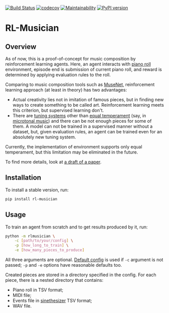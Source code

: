 [![Build Status](https://travis-ci.org/Nikolay-Lysenko/rl-musician.svg?branch=master)](https://travis-ci.org/Nikolay-Lysenko/rl-musician)
[![codecov](https://codecov.io/gh/Nikolay-Lysenko/rl-musician/branch/master/graph/badge.svg)](https://codecov.io/gh/Nikolay-Lysenko/rl-musician)
[![Maintainability](https://api.codeclimate.com/v1/badges/a43618b5f9454d01186c/maintainability)](https://codeclimate.com/github/Nikolay-Lysenko/rl-musician/maintainability)
[![PyPI version](https://badge.fury.io/py/rl-musician.svg)](https://badge.fury.io/py/rl-musician)

# RL-Musician

## Overview

As of now, this is a proof-of-concept for music composition by reinforcement learning agents. Here, an agent interacts with [piano roll](https://en.wikipedia.org/wiki/Piano_roll#In_digital_audio_workstations) environment, episode end is submission of current piano roll, and reward is determined by applying evaluation rules to the roll.

Comparing to music composition tools such as [MuseNet](https://openai.com/blog/musenet/), reinforcement learning approach (at least in theory) has two advantages:
* Actual creativity lies not in imitation of famous pieces, but in finding new ways to create something to be called art. Reinforcement learning meets this criterion, but supervised learning don't.
* There are [tuning systems](https://en.wikipedia.org/wiki/Musical_tuning#Tuning_systems) other than [equal temperament](https://en.wikipedia.org/wiki/Equal_temperament) (say, in [microtonal music](https://en.wikipedia.org/wiki/Microtonal_music)) and there can be not enough pieces for some of them. A model can not be trained in a supervised manner without a dataset, but, given evaluation rules, an agent can be trained even for an absolutely new tuning system.

Currently, the implementation of environment supports only equal temperament, but this limitation may be eliminated in the future.

To find more details, look at [a draft of a paper](https://github.com/Nikolay-Lysenko/rl-musician/blob/master/docs/paper/paper.pdf).

## Installation

To install a stable version, run:
```bash
pip install rl-musician
```

## Usage

To train an agent from scratch and to get results produced by it, run:
```bash
python -m rlmusician \
    -c [path/to/your/config] \
    -p [how_long_to_train] \
    -e [how_many_pieces_to_produce]
```

All three arguments are optional. [Default config](https://github.com/Nikolay-Lysenko/rl-musician/blob/master/rlmusician/configs/default_config.yml) is used if `-c` argument is not passed; `-p` and `-e` options have reasonable defaults too.

Created pieces are stored in a directory specified in the config. For each piece, there is a nested directory that contains:
* Piano roll in TSV format;
* MIDI file;
* Events file in [sinethesizer](https://github.com/Nikolay-Lysenko/sinethesizer) TSV format;
* WAV file.
